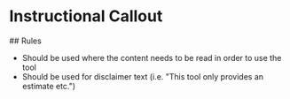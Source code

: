 # Instructional Callout

## Rules

* Should be used where the content needs to be read in order to use the tool
* Should be used for disclaimer text (i.e. "This tool only provides an estimate etc.")

